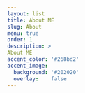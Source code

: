 ```yaml
---
layout: list
title: About ME
slug: About
menu: true
order: 1
description: >
About ME
accent_color: '#268bd2'
accent_image:
  background: '#202020'
  overlay:    false
---
```


